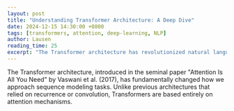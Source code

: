 ```yaml
---
layout: post
title: "Understanding Transformer Architecture: A Deep Dive"
date: 2024-12-15 14:30:00 +0800
tags: [transformers, attention, deep-learning, NLP]
author: Lausen
reading_time: 25
excerpt: "The Transformer architecture has revolutionized natural language processing and beyond. This post provides a comprehensive understanding of the key components: self-attention, multi-head attention, positional encoding, and the overall architecture design."
---
```


The Transformer architecture, introduced in the seminal paper "Attention Is All You Need" by Vaswani et al. (2017), has fundamentally changed how we approach sequence modeling tasks. Unlike previous architectures that relied on recurrence or convolution, Transformers are based entirely on attention mechanisms.

